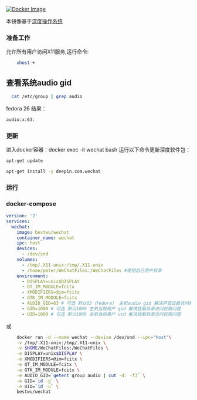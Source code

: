 [![Docker Image](https://img.shields.io/badge/docker%20image-available-green.svg)](https://hub.docker.com/r/bestwu/wechat/)

本镜像基于[深度操作系统](https://www.deepin.org/download/)

### 准备工作

允许所有用户访问X11服务,运行命令:

```bash
    xhost +
```

## 查看系统audio gid

```bash
  cat /etc/group | grep audio
```

fedora 26 结果：

```bash
audio:x:63:
```

### 更新

进入docker容器：docker exec -it wechat bash
运行以下命令更新深度软件包：

```bash
apt-get update

apt-get install -y deepin.com.wechat

```

### 运行

### docker-compose

```yml
version: '2'
services:
  wechat:
    image: bestwu/wechat
    container_name: wechat
    ipc: host
    devices:
      - /dev/snd
    volumes:
      - /tmp/.X11-unix:/tmp/.X11-unix
      - /home/peter/WeChatFiles:/WeChatFiles #使用自己用户目录
    environment:
      - DISPLAY=unix$DISPLAY
      - QT_IM_MODULE=fcitx
      - XMODIFIERS=@im=fcitx
      - GTK_IM_MODULE=fcitx
      - AUDIO_GID=63 # 可选 默认63（fedora） 主机audio gid 解决声音设备访问权限问题
      - GID=1000 # 可选 默认1000 主机当前用户 gid 解决挂载目录访问权限问题
      - UID=1000 # 可选 默认1000 主机当前用户 uid 解决挂载目录访问权限问题
```

或

```bash
    docker run -d --name wechat --device /dev/snd --ipc="host"\
    -v /tmp/.X11-unix:/tmp/.X11-unix \
    -v $HOME/WeChatFiles:/WeChatFiles \
    -e DISPLAY=unix$DISPLAY \
    -e XMODIFIERS=@im=fcitx \
    -e QT_IM_MODULE=fcitx \
    -e GTK_IM_MODULE=fcitx \
    -e AUDIO_GID=`getent group audio | cut -d: -f3` \
    -e GID=`id -g` \
    -e UID=`id -u` \
    bestwu/wechat
```
